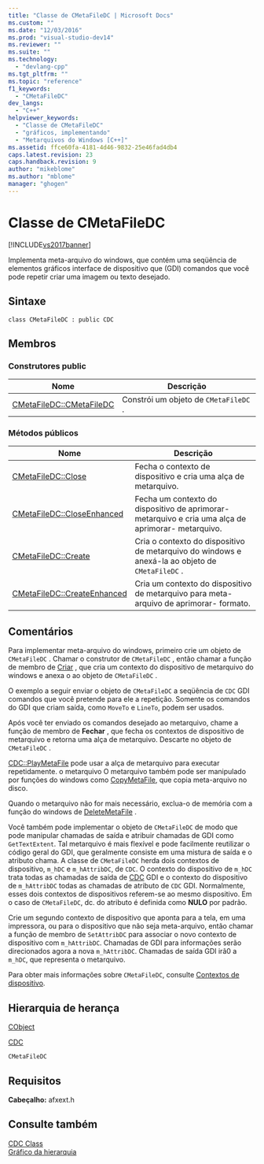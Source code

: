 ```yaml
---
title: "Classe de CMetaFileDC | Microsoft Docs"
ms.custom: ""
ms.date: "12/03/2016"
ms.prod: "visual-studio-dev14"
ms.reviewer: ""
ms.suite: ""
ms.technology: 
  - "devlang-cpp"
ms.tgt_pltfrm: ""
ms.topic: "reference"
f1_keywords: 
  - "CMetaFileDC"
dev_langs: 
  - "C++"
helpviewer_keywords: 
  - "Classe de CMetaFileDC"
  - "gráficos, implementando"
  - "Metarquivos do Windows [C++]"
ms.assetid: ffce60fa-4181-4d46-9832-25e46fad4db4
caps.latest.revision: 23
caps.handback.revision: 9
author: "mikeblome"
ms.author: "mblome"
manager: "ghogen"
---
```

# Classe de CMetaFileDC
[!INCLUDE[vs2017banner](../../assembler/inline/includes/vs2017banner.md)]

Implementa meta\-arquivo do windows, que contém uma seqüência de elementos gráficos interface de dispositivo que \(GDI\) comandos que você pode repetir criar uma imagem ou texto desejado.  
  
## Sintaxe  
  
```  
class CMetaFileDC : public CDC  
```  
  
## Membros  
  
### Construtores public  
  
|Nome|Descrição|  
|----------|---------------|  
|[CMetaFileDC::CMetaFileDC](../Topic/CMetaFileDC::CMetaFileDC.md)|Constrói um objeto de `CMetaFileDC` .|  
  
### Métodos públicos  
  
|Nome|Descrição|  
|----------|---------------|  
|[CMetaFileDC::Close](../Topic/CMetaFileDC::Close.md)|Fecha o contexto de dispositivo e cria uma alça de metarquivo.|  
|[CMetaFileDC::CloseEnhanced](../Topic/CMetaFileDC::CloseEnhanced.md)|Fecha um contexto do dispositivo de aprimorar\- metarquivo e cria uma alça de aprimorar\- metarquivo.|  
|[CMetaFileDC::Create](../Topic/CMetaFileDC::Create.md)|Cria o contexto do dispositivo de metarquivo do windows e anexá\-la ao objeto de `CMetaFileDC` .|  
|[CMetaFileDC::CreateEnhanced](../Topic/CMetaFileDC::CreateEnhanced.md)|Cria um contexto do dispositivo de metarquivo para meta\-arquivo de aprimorar\- formato.|  
  
## Comentários  
 Para implementar meta\-arquivo do windows, primeiro crie um objeto de `CMetaFileDC` .  Chamar o construtor de `CMetaFileDC` , então chamar a função de membro de [Criar](../Topic/CMetaFileDC::Create.md) , que cria um contexto do dispositivo de metarquivo do windows e anexa o ao objeto de `CMetaFileDC` .  
  
 O exemplo a seguir enviar o objeto de `CMetaFileDC` a seqüência de `CDC` GDI comandos que você pretende para ele a repetição.  Somente os comandos do GDI que criam saída, como `MoveTo` e `LineTo`, podem ser usados.  
  
 Após você ter enviado os comandos desejado ao metarquivo, chame a função de membro de **Fechar** , que fecha os contextos de dispositivo de metarquivo e retorna uma alça de metarquivo.  Descarte no objeto de `CMetaFileDC` .  
  
 [CDC::PlayMetaFile](../Topic/CDC::PlayMetaFile.md) pode usar a alça de metarquivo para executar repetidamente. o metarquivo  O metarquivo também pode ser manipulado por funções do windows como [CopyMetaFile](http://msdn.microsoft.com/library/windows/desktop/dd183480), que copia meta\-arquivo no disco.  
  
 Quando o metarquivo não for mais necessário, exclua\-o de memória com a função do windows de [DeleteMetaFile](http://msdn.microsoft.com/library/windows/desktop/dd183537) .  
  
 Você também pode implementar o objeto de `CMetaFileDC` de modo que pode manipular chamadas de saída e atribuir chamadas de GDI como `GetTextExtent`.  Tal metarquivo é mais flexível e pode facilmente reutilizar o código geral do GDI, que geralmente consiste em uma mistura de saída e o atributo chama.  A classe de `CMetaFileDC` herda dois contextos de dispositivo, `m_hDC` e `m_hAttribDC`, de `CDC`.  O contexto do dispositivo de `m_hDC` trata todas as chamadas de saída de [CDC](../Topic/CDC%20Class.md) GDI e o contexto do dispositivo de `m_hAttribDC` todas as chamadas de atributo de `CDC` GDI.  Normalmente, esses dois contextos de dispositivos referem\-se ao mesmo dispositivo.  Em o caso de `CMetaFileDC`, dc. do atributo é definida como **NULO** por padrão.  
  
 Crie um segundo contexto de dispositivo que aponta para a tela, em uma impressora, ou para o dispositivo que não seja meta\-arquivo, então chamar a função de membro de `SetAttribDC` para associar o novo contexto de dispositivo com `m_hAttribDC`.  Chamadas de GDI para informações serão direcionados agora a nova `m_hAttribDC`.  Chamadas de saída GDI irã0 a `m_hDC`, que representa o metarquivo.  
  
 Para obter mais informações sobre `CMetaFileDC`, consulte [Contextos de dispositivo](../Topic/Device%20Contexts.md).  
  
## Hierarquia de herança  
 [CObject](../Topic/CObject%20Class.md)  
  
 [CDC](../Topic/CDC%20Class.md)  
  
 `CMetaFileDC`  
  
## Requisitos  
 **Cabeçalho:** afxext.h  
  
## Consulte também  
 [CDC Class](../Topic/CDC%20Class.md)   
 [Gráfico da hierarquia](../../mfc/hierarchy-chart.md)